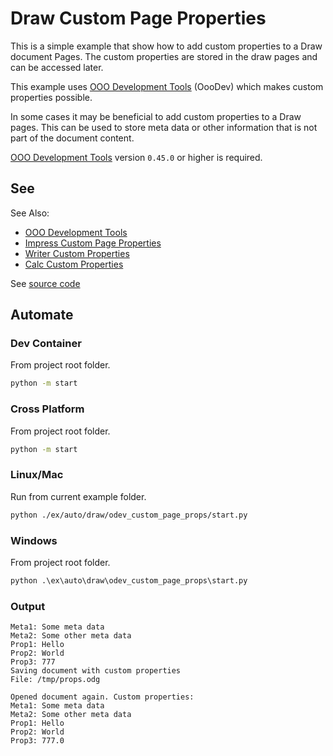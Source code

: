 # Draw Custom Page Properties

This is a simple example that show how to add custom properties to a Draw document Pages. The custom properties are stored in the draw pages and can be accessed later.

This example uses [OOO Development Tools] (OooDev) which makes custom properties possible.

In some cases it may be beneficial to add custom properties to a Draw pages. This can be used to store meta data or other information that is not part of the document content.

[OOO Development Tools] version `0.45.0` or higher is required.

## See

See Also:

- [OOO Development Tools]
- [Impress Custom Page Properties](../../impress/odev_custom_page_props#readme)
- [Writer Custom Properties](../../writer/odev_custom_props#readme)
- [Calc Custom Properties](../../calc/odev_custom_props#readme)

See [source code](./start.py)

## Automate

### Dev Container

From project root folder.

```sh
python -m start
```

### Cross Platform

From project root folder.

```sh
python -m start
```

### Linux/Mac

Run from current example folder.

```sh
python ./ex/auto/draw/odev_custom_page_props/start.py
```

### Windows

From project root folder.

```ps
python .\ex\auto\draw\odev_custom_page_props\start.py
```


### Output

```text
Meta1: Some meta data
Meta2: Some other meta data
Prop1: Hello
Prop2: World
Prop3: 777
Saving document with custom properties
File: /tmp/props.odg

Opened document again. Custom properties:
Meta1: Some meta data
Meta2: Some other meta data
Prop1: Hello
Prop2: World
Prop3: 777.0
```

[OOO Development Tools]: https://python-ooo-dev-tools.readthedocs.io/en/latest/

